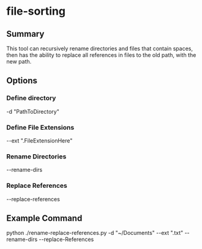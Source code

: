 # file-sorting

## Summary
This tool can recursively rename directories and files that contain spaces, then has the ability to replace all references in files to the old path, with the new path.


## Options

### Define directory
-d "PathToDirectory"

### Define File Extensions
--ext ".FileExtensionHere"

### Rename Directories
--rename-dirs

### Replace References
--replace-references

## Example Command
python ./rename-replace-references.py -d "~/Documents" --ext ".txt" --rename-dirs --replace-References

